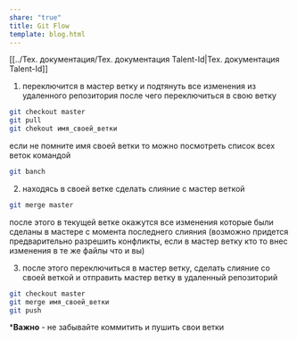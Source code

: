 ```yaml
---
share: "true"
title: Git Flow
template: blog.html
---
```


[[../Тех. документация/Тех.  документация Talent-Id|Тех.  документация Talent-Id]]

1. переключится в мастер ветку и подтянуть все изменения из удаленного репозитория после чего переключиться в свою ветку

```bash
git checkout master
git pull
git chekout имя_своей_ветки
```

если не помните имя своей ветки то можно посмотреть список всех веток командой

```bash
git banch
```

2. находясь в своей ветке сделать слияние с мастер веткой

```bash
git merge master
```

после этого в текущей ветке окажутся все изменения которые были сделаны в мастере с момента  последнего слияния (возможно придется предварительно разрешить конфликты, если в мастер ветку кто то внес изменения в те же файлы что и вы)

3. после этого переключиться в мастер ветку, сделать слияние со своей веткой и отправить мастер ветку в удаленный репозиторий

```bash
git checkout master
git merge имя_своей_ветки
git push
```

***Важно** - не забывайте коммитить и пушить свои ветки